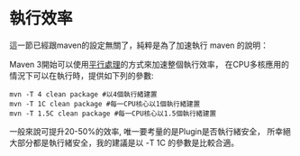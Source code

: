 # 執行效率
這一節已經跟maven的設定無關了，純粹是為了加速執行 maven 的說明：

Maven 3開始可以使用[平行處理](https://cwiki.apache.org/confluence/display/MAVEN/Parallel+builds+in+Maven+3)的方式來加速整個執行效率，
在CPU多核應用的情況下可以在執行時，提供如下列的參數:
```shell
mvn -T 4 clean package #以4個執行緒建置
mvn -T 1C clean package #每一CPU核心以1個執行緒建置
mvn -T 1.5C clean package #每一CPU核心以1.5個執行緒建置
```
一般來說可提升20-50%的效率, 唯一要考量的是Plugin是否執行緒安全， 所幸絕大部分都是執行緒安全，我的建議是以 -T 1C 的參數是比較合適。
